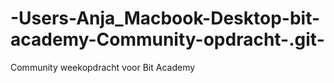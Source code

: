 # -Users-Anja_Macbook-Desktop-bit-academy-Community-opdracht-.git-
Community weekopdracht voor Bit Academy
